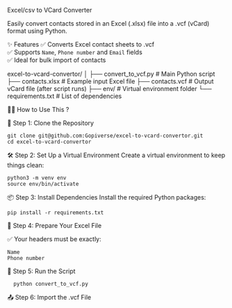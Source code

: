 Excel/csv to VCard Converter

Easily convert contacts stored in an Excel (.xlsx) file into a .vcf (vCard) format using Python. 

✨ Features
✅ Converts Excel contact sheets to .vcf  
✅ Supports `Name`, `Phone number` and `Email` fields  
✅ Ideal for bulk import of contacts

excel-to-vcard-convertor/
│
├── convert_to_vcf.py         # Main Python script
├── contacts.xlsx             # Example input Excel file
├── contacts.vcf              # Output vCard file (after script runs)
├── env/                      # Virtual environment folder
└── requirements.txt          # List of dependencies



🧑‍💻 How to Use This ?

📌 Step 1: Clone the Repository

    git clone git@github.com:Gopiverse/excel-to-vcard-convertor.git
    cd excel-to-vcard-convertor

🛠️ Step 2: Set Up a Virtual Environment
   Create a virtual environment to keep things clean:

    python3 -m venv env
    source env/bin/activate

📦 Step 3: Install Dependencies
     Install the required Python packages:

    pip install -r requirements.txt

📁 Step 4: Prepare Your Excel File

  ✅ Your headers must be exactly:

    Name
    Phone number

🚀 Step 5: Run the Script

      python convert_to_vcf.py

📤 Step 6: Import the .vcf File


